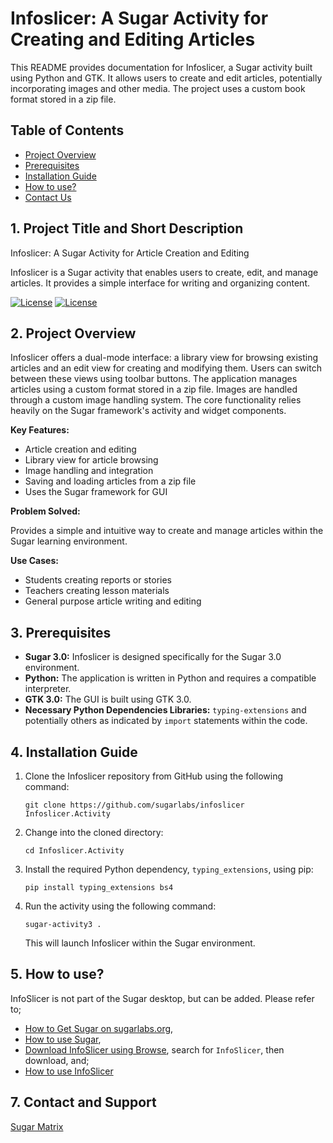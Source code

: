 # Infoslicer: A Sugar Activity for Creating and Editing Articles

This README provides documentation for Infoslicer, a Sugar activity built using Python and GTK.  It allows users to create and edit articles, potentially incorporating images and other media.  The project uses a custom book format stored in a zip file.

## Table of Contents

*   [Project Overview](#2-project-overview)
*   [Prerequisites](#3-prerequisites)
*   [Installation Guide](#4-installation-guide)
*   [How to use?](#5-how-to-use)
*   [Contact Us](#7-contact-and-support)

## 1. Project Title and Short Description

Infoslicer: A Sugar Activity for Article Creation and Editing

Infoslicer is a Sugar activity that enables users to create, edit, and manage articles.  It provides a simple interface for writing and organizing content.

[![License](https://img.shields.io/badge/License-GPLv2-blue.svg)](https://www.gnu.org/licenses/gpl-2.0)
[![License](https://img.shields.io/badge/License-GPLv3-blue.svg)](https://www.gnu.org/licenses/gpl-3.0)


## 2. Project Overview

Infoslicer offers a dual-mode interface: a library view for browsing existing articles and an edit view for creating and modifying them.  Users can switch between these views using toolbar buttons. The application manages articles using a custom format stored in a zip file.  Images are handled through a custom image handling system.  The core functionality relies heavily on the Sugar framework's activity and widget components.

**Key Features:**

*   Article creation and editing
*   Library view for article browsing
*   Image handling and integration
*   Saving and loading articles from a zip file
*   Uses the Sugar framework for GUI

**Problem Solved:**

Provides a simple and intuitive way to create and manage articles within the Sugar learning environment.

**Use Cases:**

*   Students creating reports or stories
*   Teachers creating lesson materials
*   General purpose article writing and editing




## 3. Prerequisites

*   **Sugar 3.0:** Infoslicer is designed specifically for the Sugar 3.0 environment.
*   **Python:**  The application is written in Python and requires a compatible interpreter.
*   **GTK 3.0:** The GUI is built using GTK 3.0.
*   **Necessary Python Dependencies Libraries:**  `typing-extensions` and potentially others as indicated by `import` statements within the code.


## 4. Installation Guide

1. Clone the Infoslicer repository from GitHub using the following command:
   ```
   git clone https://github.com/sugarlabs/infoslicer Infoslicer.Activity
   ```
2. Change into the cloned directory:
   ```
   cd Infoslicer.Activity
   ```
3. Install the required Python dependency, `typing_extensions`, using pip:
   ```
   pip install typing_extensions bs4
   ```
4. Run the activity using the following command:
   ```
   sugar-activity3 .
   ```
   This will launch Infoslicer within the Sugar environment.


## 5. How to use?

InfoSlicer is not part of the Sugar desktop, but can be added.  Please refer to;

* [How to Get Sugar on sugarlabs.org](https://sugarlabs.org/),
* [How to use Sugar](https://help.sugarlabs.org/),
* [Download InfoSlicer using Browse](https://activities.sugarlabs.org/), search for `InfoSlicer`, then download, and;
* [How to use InfoSlicer](https://help.sugarlabs.org/info_slicer.html)



## 7. Contact and Support

[Sugar Matrix](https://matrix.to/#/#sugar:matrix.org)
